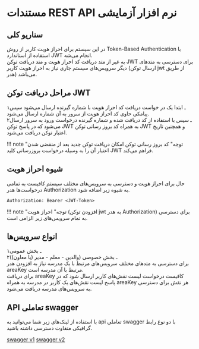 # مستندات REST API نرم افزار آزمایشی

## سناریو کلی
در این سیستم برای احراز هویت کاربر از روش Token-Based Authentication با استفاده از استاندارد JWT انجام می‌شه. <br />
به غیر از متد دریافت کد احراز هویت و متد دریافت توکن JWT برای دسترسی به متدهای دیگر سرویس‌های سیستم جاری نیاز به احراز هویت کاربر (ارسال توکن jwt از طریق هدر) می‌باشد.
## مراحل دریافت توکن JWT 
۱ـ ابتدا یک در خواست دریافت کد احراز هویت با شماره گیرنده 
ارسال می‌شود سپس پیامکی حاوی کد احراز هویت از سرور به آن شماره ارسال می‌شود. <br />
۲ـ سپس با استفاده از کد دریافت شده 
و شماره گیرنده درخواست ورود به سرور ارسال می‌شود که در پاسخ توکن JWT به همراه کد بروز رسانی توکن
 JWT و همچنین تاریخ اعتبار توکن دریافت می‌شود. <br />

!!! note "توجه"
    کد بروز رسانی توکن امکان دریافت توکن جدید بعد از منقضی شدن 
    اعتبار آن را به وسیله درخواست بروزرسانی کلید JWT فراهم می‌کند.

## شیوه احراز هویت

حال برای احراز هویت و دسترسی به سرویس‌های مختلف سیستم کافیست به تمامی درخواست‌ها هدر Authorization  به شیوه زیر اضافه شود.
```
Authorization: Bearer <JWT-Token>
```
!!! note "توجه"
    احراز هویت (افزودن توکن jwt به هدر Authorization) برای دسترسی به تمام سرویس‌های زیر الزامی است. 


## انواع سرویس‌ها

۱ـ بخش عمومی<br />
۲ـ بخش خصوصی (والدین - معلم - مدیر (یا معاون))<br />
برای دسترسی به متدهای مختلف سرویس‌های مرتبط با یک مدرسه نیاز به افزودن هدر areaKey مرتبط با آن مدرسه است.<br />
برای دریافت areaKey کافیست درخواست لیست نقش‌های کاربر ارسال شود که در پاسخ لیست نقش‌های یک کاربر در مدرسه به همراه areaKey هر نقش برای دسترسی به سرویس‌های مدرسه دریافت می‌شود.

## API تعاملی swagger
با استفاده از لینک‌های زیر شما می‌توانید به api تعاملی swagger با دو نوع رابط گرافیکی متفاوت دسترسی داشته باشید.
<p class="cl">
<a href="/swagger/" target="_blank" class="md-source-file">swagger v1</a>
<a href="/swagger2/" target="_blank" class="md-source-file">swagger v2</a>
</p>

